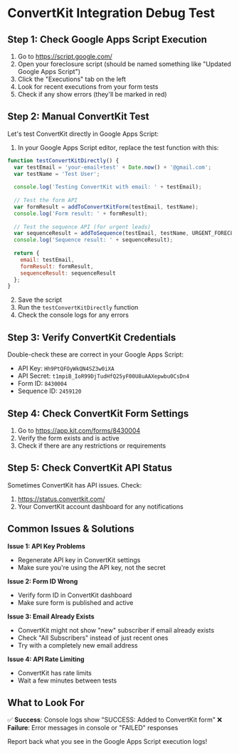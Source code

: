 # ConvertKit Integration Debug Test

## Step 1: Check Google Apps Script Execution

1. Go to https://script.google.com/
2. Open your foreclosure script (should be named something like "Updated Google Apps Script")
3. Click the "Executions" tab on the left
4. Look for recent executions from your form tests
5. Check if any show errors (they'll be marked in red)

## Step 2: Manual ConvertKit Test

Let's test ConvertKit directly in Google Apps Script:

1. In your Google Apps Script editor, replace the test function with this:

```javascript
function testConvertKitDirectly() {
  var testEmail = 'your-email+test' + Date.now() + '@gmail.com';
  var testName = 'Test User';
  
  console.log('Testing ConvertKit with email: ' + testEmail);
  
  // Test the form API
  var formResult = addToConvertKitForm(testEmail, testName);
  console.log('Form result: ' + formResult);
  
  // Test the sequence API (for urgent leads)
  var sequenceResult = addToSequence(testEmail, testName, URGENT_FORECLOSURE_SEQUENCE);
  console.log('Sequence result: ' + sequenceResult);
  
  return {
    email: testEmail,
    formResult: formResult,
    sequenceResult: sequenceResult
  };
}
```

2. Save the script
3. Run the `testConvertKitDirectly` function
4. Check the console logs for any errors

## Step 3: Verify ConvertKit Credentials

Double-check these are correct in your Google Apps Script:

- API Key: `Hh9PtQFOyWkQN4SZ3w0iXA`
- API Secret: `t1mpiB_IoR99DjTudHfQ25yF00U8uAAXepwbu0CsDn4`  
- Form ID: `8430004`
- Sequence ID: `2459120`

## Step 4: Check ConvertKit Form Settings

1. Go to https://app.kit.com/forms/8430004
2. Verify the form exists and is active
3. Check if there are any restrictions or requirements

## Step 5: Check ConvertKit API Status

Sometimes ConvertKit has API issues. Check:
1. https://status.convertkit.com/
2. Your ConvertKit account dashboard for any notifications

## Common Issues & Solutions

**Issue 1: API Key Problems**
- Regenerate API key in ConvertKit settings
- Make sure you're using the API key, not the secret

**Issue 2: Form ID Wrong**
- Verify form ID in ConvertKit dashboard
- Make sure form is published and active

**Issue 3: Email Already Exists**
- ConvertKit might not show "new" subscriber if email already exists
- Check "All Subscribers" instead of just recent ones
- Try with a completely new email address

**Issue 4: API Rate Limiting**
- ConvertKit has rate limits
- Wait a few minutes between tests

## What to Look For

✅ **Success**: Console logs show "SUCCESS: Added to ConvertKit form"
❌ **Failure**: Error messages in console or "FAILED" responses

Report back what you see in the Google Apps Script execution logs!
